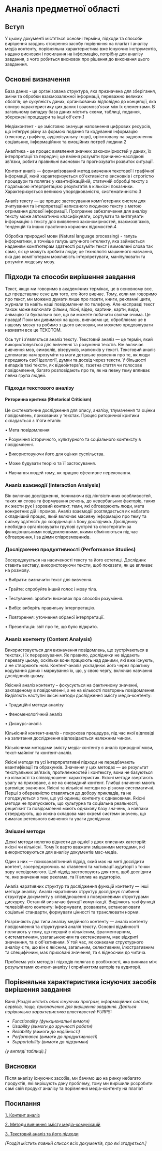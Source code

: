 # Аналіз предметної області

## Вступ
У цьому документі містяться основні терміни, підходи та способи вирішення завдань створення засобу порівняння на плагіат і аналізу медіа контенту, порівняльна характеристика вже існуючих інструментів,  надано висновки і посилання на інформацію, потрібну для аналізу завдання, з чого робиться висновок про рішення до виконання цього завданння.

## Основні визначення
База даних - це організована структура, яка призначена для зберігання, зміни та обробки взаємозалежної інформації, переважно великих обсягів; це сукупність даних, організованих відповідно до концепції, яка описує характеристику цих даних і взаємозв'язки між їх елементами. В загальному випадку база даних містить схеми, таблиці, подання, збережені процедури та інші об'єкти.1

Медіаконтент - це змістовно значуще наповнення цифрових ресурсів, що інтегрує різну за формою подання та кодування інформацію (текстову, графічну, аудіовізуальну тощо), орієнтовану на задоволення соціальних, інформаційних та емоційних потреб людини.2

Аналітика - це процес виявлення значних закономірностей у даних, їх інтерпретації та передачі; це вміння розуміти причинно-наслідкові зв'язки, робити правильні висновки та прогнозувати розвиток ситуації.

Контент аналіз — формалізований метод вивчення текстової і графічної інформації, який характеризується об'єктивністю висновків і строгістю процедури та полягає у квантифікаційній, статичній обробці тексту з подальшою інтерпретацією результатів в кількісні показники. Характеризується великою упорядкованістю, систематичністю.3

Aналіз тексту — це процес застосування комп'ютерних систем для зчитування та інтерпретації написаного людиною тексту з метою отримання ділової інформації. Програмне забезпечення для аналізу тексту може автоматично класифікувати, сортувати та витягувати інформацію з тексту для виявлення закономірностей, взаємозв'язків, тенденцій та інших практично корисних відомостей.4

Обробка природної мови (Natural language processing) - галузь інформатики, а точніше галузь штучного інтелекту, яка займається наданням комп’ютерам здатності розуміти текст і вимовлені слова так само, як це можуть зробити люди; це технологія машинного навчання, яка дає комп'ютерам можливість інтерпретувати, маніпулювати та розуміти людську мову.

## Підходи та способи вирішення завдання
Текст, якщо ми говоримо в академічних термінах, це в основному все, що представляє сенс для того, хто його вивчає. Тому, коли ми говоримо про текст, ми можемо думати лише про газети, книги, рекламні щити, журнали та навіть наші повідомлення по телефону. Але насправді текст також може включати фільми, пісні, відео, картини, карти, види, анімацію та буквально все, що ви можете побачити своїми очима. Це правда! Поки ми дивимося на щось, вивчаємо це, обробляємо це в нашому мозку та робимо з цього висновки, ми можемо продовжувати називати все це ТЕКСТОМ.

Ось тут і з’являється аналіз тексту. Текстовий аналіз — це термін, який використовується для вивчення та розуміння текстів. Він включає вивчення мов, символів, візерунків, малюнків у тексті. Текстовий аналіз допомагає нам зрозуміти та мати детальне уявлення про те, як люди передають свої ідеології, думки та досвід через тексти. У більшості випадків такі тексти, як відеоінтерв’ю, газетна стаття чи голосове повідомлення, багато розповідають про те, як на певну тему впливає певна група людей.

### Підходи текстового аналізу

#### Риторична критика (Rhetorical Criticism)

Це систематичне дослідження для опису, аналізу, тлумачення та оцінки повідомлень, прихованих у текстах. Процес риторичної критики складається з п'яти етапів:

•	Мета повідомлення

•	Розуміння історичного, культурного та соціального контексту в повідомленні.

•	Використовуючи його для оцінки суспільства.

•	Може будувати теорію та її застосування.

•	Навчання людей тому, як працює ефективне переконання.

### Аналіз взаємодії (Interaction Analysis)

Він включає дослідження, починаючи від лінгвістичних особливостей, таких як слова та формування речень, до невербальних факторів, таких як жести рук і зоровий контакт, теми, які обговорюють люди, мета конкретних дій і промов. Аналіз взаємодії розглядається як набагато складніший процес, який включає масивну інформацію про тему та сильну здатність до координації з боку дослідника. Досліднику необхідно організовувати групові зустрічі та спостерігати за функціональними повідомленнями, якими обмінюються під час обговорення, і за діями співрозмовників.

### Дослідження продуктивності (Performance Studies)

Зосереджується на насиченості тексту та його естетиці. Дослідник ставить виставу, використовуючи тексти, щоб показати, як це впливає на розмову.

•	Вибрати: визначити текст для вивчення.

•	Грайте: спробуйте інший голос і мову тіла.

•	Тестування: зробити висновок про способи розуміння.

•	Вибір: виберіть правильну інтерпретацію.

•	Повторення: уточнення обраної інтерпретації.

•	Презентація: звіт про те, що було відкрито.

### Аналіз контенту (Content Analysis)

Використовується для визначення повідомлень, що зустрічаються в текстах, і їх перерахування. Як правило, дослідники не віддають перевагу цьому, оскільки вони працюють над даними, які вже існують, а не створюють нові. Контент-аналіз ускладнює його через практику кодування даних і маркування їх, що, у свою чергу, включає навчання дослідників цьому.

Якісний аналіз контенту – фокусується на фактичному значенні, закладеному в повідомленні, а не на кількості повторень повідомлення.
Виділяють наступні якісні методи дослідження змісту медіа-контенту:

•	Традиційні методи аналізу

•	Феноменологічний аналіз

•	Дискурс-аналіз

Кількісний контент-аналіз - покрокова процедура, під час якої відповіді на запитання дослідження відповідаються належним чином.

Кількісними методами змісту медіа-контенту є аналіз природної мови, текст-майнінг та контент-аналіз.

Якісні методи та усі інтерпретативні підходи не передбачають квантифікації та обрахунків. Значення у цих методах — це результат текстуальних зв'язків, протилежностей і контексту, вони не базуються на кількості та співвідношенні характеристик. Якісні методи звертають увагу на приховане, а не на очевидний контент. Глибші значення мають вагоміше значення. Якісні та кількісні методи по-різному систематичні. Перші з обережністю ставляться до добору прикладів, та не погоджуються з тим, що усі одиниці контенту є однаковими. Якісні методи не припускають, що культурна та соціальна реальності, реципієнт та повідомлення мають однакову базу значень, а навпаки стверджують, що кожна складова має окремі системи значень, що вимагає ретельного вивчення та уваги дослідника.

### Змішані методи

Деякі методи нелегко віднести до однієї з двох описаних категорій: якісні чи кількісні. Тому їх варто вважати змішаними методами, які використовуються для аналізу документів мас-медіа.

Один з них — психоаналітичний підхід, який має на меті дослідити контент, зосереджуючись на ставленні та мотивації аудиторії з точки зору несвідомогого. Цей підхід застосовують для того, щоб дослідити те, яке значення має реклама, та її вплив на аудиторію.

Аналіз наративних структур та дослідження функцій контенту — інші методи аналізу. Аналіз наративних структур досліджує глибинні структури документу у співвідношенні з поверхневими структурами дискурсу. Останній визначає функції комунікації. Виділяють такі функції телевізійного контенту: інформувати, розважати, встановлювати соціальні стандарти, формувати цінності та транслювати норми.

Розрізняють два типи аналізу медійного контенту — аналіз контенту повідомлення та структурний аналіл тексту. Основні відмінності полягають у тому, що перший є кількісним, фрагментарним, систематичним, узагальнюючим та екстенсивним, має відкриті значенння, та є об'єктивним. У той час, як ознаками структурного аналізу є те, що він є якісним, загальним, селективним, ілюстративним та специфічним, має приховані значення, та є відносним до читача. 

Проблема усіх методів і підходів полягає в розбіжності, яка виникає між результатами контент-аналізу і сприйняттям авторів та аудиторії.

## Порівняльна характеристика існуючих засобів вирішення завдання
Ваня
*[Розділ містить опис існуючих програм, інформаційних систем, сервісів, тощо, призначених для вирішення 
завдання. Дається порівняльна характеристика властивостей FURPS:*
- *Functionality (функциональні вимоги)*
- *Usability (вимоги до зручності роботи)*
- *Reliability (вимоги до надійності)*
- *Performance (вимоги до продуктивності)*
- *Supportability (вимоги до підтримки)*

 *(у вигляді таблиці).]*

## Висновки
Після аналізу існуючих засобів, ми бачимо що на ринку небагато продуктів, які вирішують дану проблему, тому ми вирішили розробити самі свій продукт аналізу та порівняння медіа-контенту на плагіат

## Посилання
[1. Контент аналіз](https://vue.gov.ua/%D0%9A%D0%BE%D0%BD%D1%82%D0%B5%D0%BD%D1%82-%D0%B0%D0%BD%D0%B0%D0%BB%D1%96%D0%B7)

[2. Методи вивчення змісту медіа-комунікацій](https://www.wiki-data.uk-ua.nina.az/%D0%9C%D0%B5%D1%82%D0%BE%D0%B4%D0%B8_%D0%B2%D0%B8%D0%B2%D1%87%D0%B5%D0%BD%D0%BD%D1%8F_%D0%B7%D0%BC%D1%96%D1%81%D1%82%D1%83_%D0%BC%D0%B5%D0%B4%D1%96%D0%B0-%D0%BA%D0%BE%D0%BC%D1%83%D0%BD%D1%96%D0%BA%D0%B0%D1%86%D1%96%D0%B9.html)

[3. Текстовий аналіз та його підходи](https://www.voxco.com/blog/everything-about-textual-analysis-and-its-approaches/)

*[Розділ містить повний список всіх документів, про які згадується.]*
